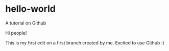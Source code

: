 # hello-world
A tutorial on Github

Hi people! 

This is my first edit on a first branch created by me. Excited to use Github :) 
